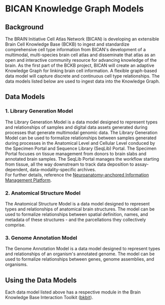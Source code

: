 # BICAN Knowledge Graph Models

## Background 
The BRAIN Initiative Cell Atlas Network (BICAN) is developing an extensible Brain Cell Knowledge Base (BCKB) to ingest and standardize comprehensive cell type information from BICAN's development of a multimodal, multi-species brain cell atlas and disseminate that atlas as an open and interactive community resource for advancing knowledge of the brain. As the first part of the BCKB project, BICAN will create an adaptive Knowledge Graph for linking brain cell information. A flexible graph-based data model will capture discrete and continuous cell type relationships. The data models listed below are used to ingest data into the Knowledge Graph.

## Data Models
### 1. Library Generation Model
The Library Generation Model is a data model designed to represent types and relationships of samples and digital data assets generated during processes that generate multimodal genomic data. The Library Generation Model can be used to formalize relationships between samples generated during processes in the Anatomical Level and Cellular Level conduced by the Specimen Portal and Sequence Library (SeqLib) Portal. The Specimen Portal focuses on tissue management from donors to brain slabs and annotated brain samples. The SeqLib Portal manages the workflow starting from tissue, all the way downstream to track data deposition to assay-dependent, data-modality-specific archives.<br>For further details, reference the [Neuroanatomy-anchored Information Management Platform](https://brain-specimenportal.org/).

### 2. Anatomical Structure Model
The Anatomical Structure Model is a data model designed to represent types and relationships of anatomical brain structures. The model can be used to formalize relationships between spatial definition, names, and metadata of these structures - and the parcellations they collectively comprise. 

### 3. Genome Annotation  Model  
The Genome Annotation Model is a data model designed to represent types and relationships of an organism's annotated genome. The model can be used to formalize relationships between genes, genome assemblies, and organisms. 

## Using the Data Models 
Each data model listed above has a respective module in the Brain Knowledge Base Interaction Toolkit ([bkbit](https://pypi.org/project/bkbit/)). 